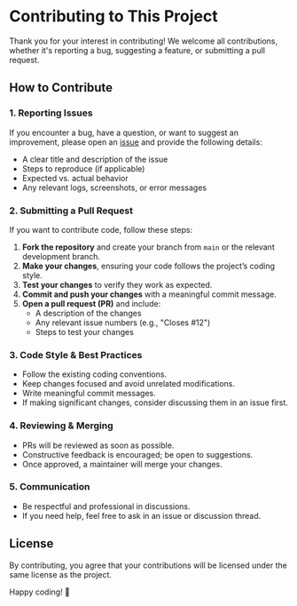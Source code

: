 # Contributing to This Project

Thank you for your interest in contributing! We welcome all contributions, whether it's reporting a bug, suggesting a feature, or submitting a pull request.

## How to Contribute

### 1. Reporting Issues
If you encounter a bug, have a question, or want to suggest an improvement, please open an [issue](https://github.com/YOUR_USERNAME/YOUR_REPO/issues) and provide the following details:
- A clear title and description of the issue
- Steps to reproduce (if applicable)
- Expected vs. actual behavior
- Any relevant logs, screenshots, or error messages

### 2. Submitting a Pull Request
If you want to contribute code, follow these steps:
1. **Fork the repository** and create your branch from `main` or the relevant development branch.
2. **Make your changes**, ensuring your code follows the project’s coding style.
3. **Test your changes** to verify they work as expected.
4. **Commit and push your changes** with a meaningful commit message.
5. **Open a pull request (PR)** and include:
   - A description of the changes
   - Any relevant issue numbers (e.g., "Closes #12")
   - Steps to test your changes

### 3. Code Style & Best Practices
- Follow the existing coding conventions.
- Keep changes focused and avoid unrelated modifications.
- Write meaningful commit messages.
- If making significant changes, consider discussing them in an issue first.

### 4. Reviewing & Merging
- PRs will be reviewed as soon as possible.
- Constructive feedback is encouraged; be open to suggestions.
- Once approved, a maintainer will merge your changes.

### 5. Communication
- Be respectful and professional in discussions.
- If you need help, feel free to ask in an issue or discussion thread.

## License
By contributing, you agree that your contributions will be licensed under the same license as the project.

Happy coding! 🚀
